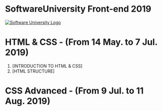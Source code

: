 # SoftwareUniversity Front-end 2019

[![Software University Logo](https://goo.gl/KYm0Tz)](https://softuni.bg)


# HTML & CSS - (From 14 May. to 7 Jul. 2019)
1. [INTRODUCTION TO HTML & CSS]
2. [HTML STRUCTURE]

# CSS Advanced - (From 9 Jul. to 11 Aug. 2019)
